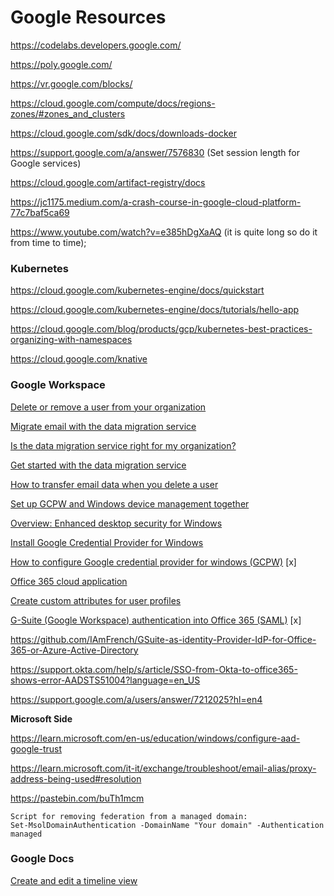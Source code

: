 # Google Resources

https://codelabs.developers.google.com/

https://poly.google.com/

https://vr.google.com/blocks/

https://cloud.google.com/compute/docs/regions-zones/#zones_and_clusters

https://cloud.google.com/sdk/docs/downloads-docker

https://support.google.com/a/answer/7576830 (Set session length for Google services)

https://cloud.google.com/artifact-registry/docs

https://jc1175.medium.com/a-crash-course-in-google-cloud-platform-77c7baf5ca69

https://www.youtube.com/watch?v=e385hDgXaAQ (it is quite long so do it from time to time);

### Kubernetes

https://cloud.google.com/kubernetes-engine/docs/quickstart

https://cloud.google.com/kubernetes-engine/docs/tutorials/hello-app

https://cloud.google.com/blog/products/gcp/kubernetes-best-practices-organizing-with-namespaces

https://cloud.google.com/knative

### Google Workspace

[Delete or remove a user from your organization](https://support.google.com/a/answer/33314?hl=en)

[Migrate email with the data migration service](https://support.google.com/a/answer/9476255?sjid=7409464942811288160-EU#google1&google2&zippy=%2Cstep-set-up-the-data-migration-service%2Cstep-migrate-email-from-another-google-workspace-account)

[Is the data migration service right for my organization?](https://support.google.com/a/answer/10841690?sjid=7409464942811288160-EU#where)

[Get started with the data migration service](https://support.google.com/a/answer/6003169?hl=en&ref_topic=6245191&sjid=7409464942811288160-EU)

[How to transfer email data when you delete a user](https://knowledge.workspace.google.com/kb/how-to-transfer-email-data-when-you-delete-a-user-000004308)

[Set up GCPW and Windows device management together](https://support.google.com/a/answer/10035007)

[Overview: Enhanced desktop security for Windows](https://support.google.com/a/answer/9541083#gcpw_help&zippy=%2Cset-up-both-recommended)

[Install Google Credential Provider for Windows](https://support.google.com/a/answer/9250996)

[How to configure Google credential provider for windows (GCPW)](https://www.youtube.com/watch?v=5EsBx3pOGmw) [x]

[Office 365 cloud application](https://support.google.com/a/answer/6363817?hl=en#zippy=)

[Create custom attributes for user profiles](https://support.google.com/a/answer/6208725?hl=en#zippy=%2Cedit-or-delete-custom-attributes-and-categories)

[G-Suite (Google Workspace) authentication into Office 365 (SAML)](https://www.youtube.com/watch?v=C46djGWiaDA) [x]

https://github.com/IAmFrench/GSuite-as-identity-Provider-IdP-for-Office-365-or-Azure-Active-Directory

https://support.okta.com/help/s/article/SSO-from-Okta-to-office365-shows-error-AADSTS51004?language=en_US

https://support.google.com/a/users/answer/7212025?hl=en4

**Microsoft Side**

https://learn.microsoft.com/en-us/education/windows/configure-aad-google-trust

https://learn.microsoft.com/it-it/exchange/troubleshoot/email-alias/proxy-address-being-used#resolution

https://pastebin.com/buTh1mcm

```
Script for removing federation from a managed domain:
Set-MsolDomainAuthentication -DomainName "Your domain" -Authentication managed
```

### Google Docs

[Create and edit a timeline view](https://support.google.com/docs/answer/12935277?hl=en-GB&visit_id=638327096262923111-3982489590&p=timeline_view&rd=1)
